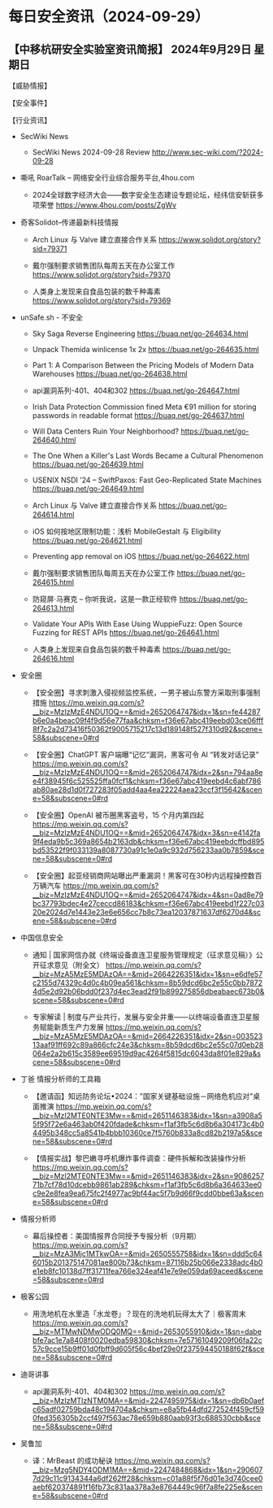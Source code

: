 # 每日安全资讯（2024-09-29）

【中移杭研安全实验室资讯简报】
2024年9月29日 星期日
---------------------------
【威胁情报】

【安全事件】

【行业资讯】

- SecWiki News
  - SecWiki News 2024-09-28 Review
http://www.sec-wiki.com/?2024-09-28

- 嘶吼 RoarTalk – 网络安全行业综合服务平台,4hou.com
  - 2024全球数字经济大会——数字安全生态建设专题论坛，经纬信安斩获多项荣誉
https://www.4hou.com/posts/ZgWv

- 奇客Solidot–传递最新科技情报
  - Arch Linux 与 Valve 建立直接合作关系
https://www.solidot.org/story?sid=79371

  - 戴尔强制要求销售团队每周五天在办公室工作
https://www.solidot.org/story?sid=79370

  - 人类身上发现来自食品包装的数千种毒素
https://www.solidot.org/story?sid=79369

- unSafe.sh - 不安全
  - Sky Saga Reverse Engineering
https://buaq.net/go-264634.html

  - Unpack Themida winlicense 1x 2x
https://buaq.net/go-264635.html

  - Part 1: A Comparison Between the Pricing Models of Modern Data Warehouses
https://buaq.net/go-264638.html

  - api漏洞系列-401、404和302
https://buaq.net/go-264647.html

  - Irish Data Protection Commission fined Meta €91 million for storing passwords in readable format
https://buaq.net/go-264637.html

  - Will Data Centers Ruin Your Neighborhood?
https://buaq.net/go-264640.html

  - The One When a Killer's Last Words Became a Cultural Phenomenon
https://buaq.net/go-264639.html

  - USENIX NSDI ’24 – SwiftPaxos: Fast Geo-Replicated State Machines
https://buaq.net/go-264649.html

  - Arch Linux 与 Valve 建立直接合作关系
https://buaq.net/go-264614.html

  - iOS 如何按地区限制功能：浅析 MobileGestalt 与 Eligibility
https://buaq.net/go-264621.html

  - Preventing app removal on iOS
https://buaq.net/go-264622.html

  - 戴尔强制要求销售团队每周五天在办公室工作
https://buaq.net/go-264615.html

  - 防窥屏·马赛克 – 你听我说，这是一款正经软件
https://buaq.net/go-264613.html

  - Validate Your APIs With Ease Using WuppieFuzz: Open Source Fuzzing for REST APIs
https://buaq.net/go-264641.html

  - 人类身上发现来自食品包装的数千种毒素
https://buaq.net/go-264616.html

- 安全圈
  - 【安全圈】寻求刺激入侵视频监控系统，一男子被山东警方采取刑事强制措施
https://mp.weixin.qq.com/s?__biz=MzIzMzE4NDU1OQ==&mid=2652064747&idx=1&sn=fe44287b6e0a4beac09f4f9d56e77faa&chksm=f36e67abc419eebd03ce06fff8f7c2a2d73416f50362f9005715217c13d189148f527f310d92&scene=58&subscene=0#rd

  - 【安全圈】ChatGPT 客户端曝“记忆”漏洞，黑客可令 AI “转发对话记录”
https://mp.weixin.qq.com/s?__biz=MzIzMzE4NDU1OQ==&mid=2652064747&idx=2&sn=794aa8ee4f38945f6c525525ffa0fcf1&chksm=f36e67abc419eebd4c6abf786ab80ae28d1d0f727283f05add4aa4ea22224aea23ccf3f15642&scene=58&subscene=0#rd

  - 【安全圈】OpenAI 被币圈黑客盗号，15 个月内第四起
https://mp.weixin.qq.com/s?__biz=MzIzMzE4NDU1OQ==&mid=2652064747&idx=3&sn=e4142fa9f4eda9b5c369a8654b2163db&chksm=f36e67abc419eebdcffbd895bd53522f9f033139a8087730a91c1e0a9c932d756233aa0b7859&scene=58&subscene=0#rd

  - 【安全圈】起亚经销商网站曝出严重漏洞！黑客可在30秒内远程操控数百万辆汽车
https://mp.weixin.qq.com/s?__biz=MzIzMzE4NDU1OQ==&mid=2652064747&idx=4&sn=0ad8e79bc37793bdec4e27ceccd86183&chksm=f36e67abc419eebd1f227c0320e2024d7e1443e23e6e656cc7b8c73ea12037871637df6270d4&scene=58&subscene=0#rd

- 中国信息安全
  - 通知 | 国家网信办就《终端设备直连卫星服务管理规定（征求意见稿）》公开征求意见（附全文）
https://mp.weixin.qq.com/s?__biz=MzA5MzE5MDAzOA==&mid=2664226351&idx=1&sn=e6dfe57c2155d74329c4d0c4b09ea561&chksm=8b59dcd6bc2e55c0bb78724d5e2d92b06bdd0f237d4ec3ead2f91b899275856dbeabaec673b0&scene=58&subscene=0#rd

  - 专家解读 | 制度与产业共行，发展与安全并重——以终端设备直连卫星服务赋能新质生产力发展
https://mp.weixin.qq.com/s?__biz=MzA5MzE5MDAzOA==&mid=2664226351&idx=2&sn=00352313aaf91ff692c89a866cfc24e3&chksm=8b59dcd6bc2e55c07d0eb28064e2a2b615c3589ee69519d9ac4264f5815dc6043da8f01e829a&scene=58&subscene=0#rd

- 丁爸 情报分析师的工具箱
  - 【邀请函】知远防务论坛•2024："国家关键基础设施－网络危机应对"桌面推演
https://mp.weixin.qq.com/s?__biz=MzI2MTE0NTE3Mw==&mid=2651146383&idx=1&sn=a3908a55f95f72e6a463ab0f420fdade&chksm=f1af3fb5c6d8b6a304173c4b04495b348cc5a8541b4bbb10360ce7f5760b833a8cd82b2197a5&scene=58&subscene=0#rd

  - 【情报实战】黎巴嫩寻呼机爆炸事件调查：硬件拆解和改装操作分析
https://mp.weixin.qq.com/s?__biz=MzI2MTE0NTE3Mw==&mid=2651146383&idx=2&sn=908625771b7cf78d10dcebb9861ab289&chksm=f1af3fb5c6d8b6a364633ee0c9e2e8fea9ea675fc2f4977ac9bf44ac5f7b9d66f9cdd0bbe63a&scene=58&subscene=0#rd

- 情报分析师
  - 幕后操控者：美国情报界合同授予专报分析（9月期）
https://mp.weixin.qq.com/s?__biz=MzA3Mjc1MTkwOA==&mid=2650555758&idx=1&sn=ddd5c646015b201375147081ae800b73&chksm=87116b25b066e2338adc4b0e1eb8fc10138d7ff31711fea766e324eaf41e7e9e059da69aceed&scene=58&subscene=0#rd

- 极客公园
  - 用洗地机在水里造「水龙卷」？现在的洗地机玩得太大了｜极客周末
https://mp.weixin.qq.com/s?__biz=MTMwNDMwODQ0MQ==&mid=2653055910&idx=1&sn=dabebfe7ac1e7a8408f0020edba59830&chksm=7e57161049209f06fa22c57c9cce15b9ff01d0fbff9d605f56c4bef29e0f237594450188f62f&scene=58&subscene=0#rd

- 迪哥讲事
  - api漏洞系列-401、404和302
https://mp.weixin.qq.com/s?__biz=MzIzMTIzNTM0MA==&mid=2247495975&idx=1&sn=db6b0aefc65adf02759bda48c194704a&chksm=e8a5fb44dfd272524f459cf590fed356305b2ccf497f563ac78e659b880aab93f3c688530cbb&scene=58&subscene=0#rd

- 吴鲁加
  - 译：MrBeast 的成功秘诀
https://mp.weixin.qq.com/s?__biz=Mzg5NDY4ODM1MA==&mid=2247484868&idx=1&sn=2906077d29c11c9134344a6df262ff28&chksm=c01a88f5f76d01e3d740cee0aebf620374891f16fb73c831aa378a3e8764449c96f7a8fe225e&scene=58&subscene=0#rd

